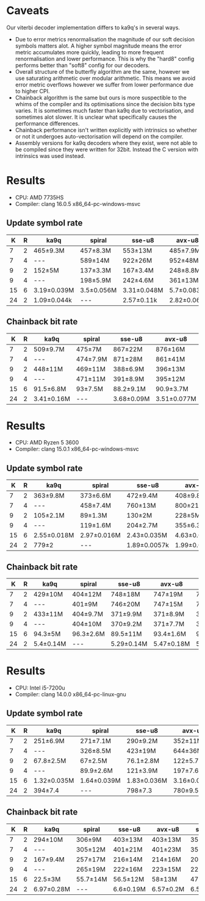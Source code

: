 # Caveats
Our viterbi decoder implementation differs to ka9q's in several ways.
- Due to error metrics renormalisation the magnitude of our soft decision symbols matters alot. A higher symbol magnitude means the error metric accumulates more quickly, leading to more frequent renormalisation and lower performance. This is why the "hard8" config performs better than "soft8" config for our decoders.
- Overall structure of the butterfly algorithm are the same, however we use saturating arithmetic over modular arithmetic. This means we avoid error metric overflows however we suffer from lower performance due to higher CPI.
- Chainback algorithm is the same but ours is more suspectible to the whims of the compiler and its optimisations since the decision bits type varies. It is sometimes much faster than ka9q due to vectorisation, and sometimes alot slower. It is unclear what specifically causes the performance differences.
- Chainback performance isn't written explicitly with intrinsics so whether or not it undergoes auto-vectorisation will depend on the compiler.
- Assembly versions for ka9q decoders where they exist, were not able to be compiled since they were written for 32bit. Instead the C version with intrinsics was used instead.

# Results
- CPU: AMD 7735HS
- Compiler: clang 16.0.5 x86_64-pc-windows-msvc
## Update symbol rate
| K    | R    | ka9q | spiral | sse-u8 | avx-u8 | sse-u16 | avx-u16 |
| ---- | ---- | ---- | ------ | ------ | ------ | ------- | ------- |
| 7 | 2 | 465±9.3M | 457±8.3M | 553±13M | 485±7.9M | 321±7.3M | 406±6.9M |
| 7 | 4 | --- | 589±14M | 922±26M | 952±48M | 476±12M | 774±11M |
| 9 | 2 | 152±5M | 137±3.3M | 167±3.4M | 248±8.8M | 79.1±6M | 136±5.8M |
| 9 | 4 | --- | 198±5.9M | 242±4.6M | 361±13M | 120±2.7M | 210±3M |
| 15 | 6 | 3.19±0.039M | 3.5±0.056M | 3.31±0.048M | 5.7±0.083M | 2.13±0.02M | 3.81±0.033M |
| 24 | 2 | 1.09±0.044k | --- | 2.57±0.11k | 2.82±0.06k | 1.09±0.016k | 1.13±0.011k |

## Chainback bit rate
| K    | R    | ka9q | spiral | sse-u8 | avx-u8 | sse-u16 | avx-u16 |
| ---- | ---- | ---- | ------ | ------ | ------ | ------- | ------- |
| 7 | 2 | 509±9.7M | 475±7M | 867±22M | 876±16M | 875±22M | 872±21M |
| 7 | 4 | --- | 474±7.9M | 871±28M | 861±41M | 877±29M | 876±15M |
| 9 | 2 | 448±11M | 469±11M | 388±6.9M | 396±13M | 389±13M | 389±17M |
| 9 | 4 | --- | 471±11M | 391±8.9M | 395±12M | 393±9.3M | 396±6.5M |
| 15 | 6 | 91.5±6.8M | 93±7.5M | 88.2±9.1M | 90.9±3.7M | 86.4±8M | 87.5±4.5M |
| 24 | 2 | 3.41±0.16M | --- | 3.68±0.09M | 3.51±0.077M | 3.58±0.39M | 3.62±0.096M |

# Results
- CPU: AMD Ryzen 5 3600
- Compiler: clang 15.0.1 x86_64-pc-windows-msvc
## Update symbol rate
| K    | R    | ka9q | spiral | sse-u8 | avx-u8 | sse-u16 | avx-u16 |
| ---- | ---- | ---- | ------ | ------ | ------ | ------- | ------- |
| 7 | 2 | 363±9.8M | 373±6.6M | 472±9.4M | 408±9.8M | 274±4.8M | 332±5.6M |
| 7 | 4 | --- | 458±7.4M | 760±13M | 800±21M | 424±6.9M | 606±12M |
| 9 | 2 | 105±2.1M | 89±1.3M | 130±2M | 228±5M | 70.4±0.99M | 125±2.2M |
| 9 | 4 | --- | 119±1.6M | 204±2.7M | 355±6.3M | 110±1.6M | 199±5.4M |
| 15 | 6 | 2.55±0.018M | 2.97±0.016M | 2.43±0.035M | 4.63±0.015M | 2.04±0.0049M | 3.88±0.01M |
| 24 | 2 | 779±2 | --- | 1.89±0.0057k | 1.99±0.0061k | 974±4.5 | 1±0.0025k |

## Chainback bit rate
| K    | R    | ka9q | spiral | sse-u8 | avx-u8 | sse-u16 | avx-u16 |
| ---- | ---- | ---- | ------ | ------ | ------ | ------- | ------- |
| 7 | 2 | 429±10M | 404±12M | 748±18M | 747±19M | 747±17M | 746±17M |
| 7 | 4 | --- | 401±9M | 746±20M | 747±15M | 746±18M | 747±17M |
| 9 | 2 | 433±11M | 404±9.7M | 371±9.9M | 371±8.9M | 371±9.8M | 371±8.2M |
| 9 | 4 | --- | 404±10M | 370±9.2M | 371±7.7M | 371±9.6M | 371±11M |
| 15 | 6 | 94.3±5M | 96.3±2.6M | 89.5±11M | 93.4±1.6M | 92.8±1.4M | 92.7±1.6M |
| 24 | 2 | 5.4±0.14M | --- | 5.29±0.14M | 5.47±0.18M | 5.31±0.11M | 5.19±0.22M |

# Results
- CPU: Intel i5-7200u
- Compiler: clang 14.0.0 x86_64-pc-linux-gnu
## Update symbol rate
| K    | R    | ka9q | spiral | sse-u8 | avx-u8 | sse-u16 | avx-u16 |
| ---- | ---- | ---- | ------ | ------ | ------ | ------- | ------- |
| 7 | 2 | 251±6.9M | 271±7.1M | 290±9.2M | 352±11M | 150±3.3M | 234±6.9M |
| 7 | 4 | --- | 326±8.5M | 423±19M | 644±36M | 263±8.6M | 384±16M |
| 9 | 2 | 67.8±2.5M | 67±2.5M | 76.1±2.8M | 122±5.7M | 40.5±1.2M | 74.1±2.9M |
| 9 | 4 | --- | 89.9±2.6M | 121±3.9M | 197±7.6M | 67±0.78M | 117±1.5M |
| 15 | 6 | 1.32±0.035M | 1.64±0.039M | 1.83±0.036M | 3.16±0.062M | 1.22±0.01M | 2±0.025M |
| 24 | 2 | 394±7.4 | --- | 798±7.3 | 780±9.5 | 394±2.2 | 395±1.7 |

## Chainback bit rate
| K    | R    | ka9q | spiral | sse-u8 | avx-u8 | sse-u16 | avx-u16 |
| ---- | ---- | ---- | ------ | ------ | ------ | ------- | ------- |
| 7 | 2 | 294±10M | 306±9M | 403±13M | 403±13M | 357±10M | 358±8.5M |
| 7 | 4 | --- | 305±12M | 401±21M | 401±23M | 357±16M | 360±16M |
| 9 | 2 | 167±9.4M | 257±17M | 216±14M | 214±16M | 202±11M | 212±13M |
| 9 | 4 | --- | 265±19M | 222±16M | 223±15M | 221±14M | 221±13M |
| 15 | 6 | 22.5±3M | 55.7±14M | 56.5±12M | 58±13M | 47.9±11M | 49.7±10M |
| 24 | 2 | 6.97±0.28M | --- | 6.6±0.19M | 6.57±0.2M | 6.51±0.22M | 6.63±0.2M |

